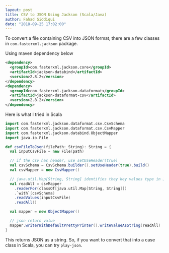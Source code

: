 ```yaml
---
layout: post
title: CSV to JSON Using Jackson (Scala/Java)
author: Fahad Siddiqui
date: "2018-09-25 17:02:00"
---
```


To convert a file containing CSV into JSON format, there are a few classes in `com.fasterxml.jackson` package.

Using maven dependency below

```xml
<dependency>
  <groupId>com.fasterxml.jackson.core</groupId>
  <artifactId>jackson-databind</artifactId>
  <version>2.8.2</version>
</dependency>
<dependency>
  <groupId>com.fasterxml.jackson.dataformat</groupId>
  <artifactId>jackson-dataformat-csv</artifactId>
  <version>2.8.2</version>
</dependency>
```

Here is what I tried in Scala

```scala
import com.fasterxml.jackson.dataformat.csv.CsvSchema
import com.fasterxml.jackson.dataformat.csv.CsvMapper
import com.fasterxml.jackson.databind.ObjectMapper
import java.io.File

def csvFileToJson(filePath: String): String = {
  val inputCsvFile = new File(path)

  // if the csv has header, use setUseHeader(true)
  val csvSchema = CsvSchema.builder().setUseHeader(true).build()
  val csvMapper = new CsvMapper()

  // java.util.Map[String, String] identifies they key values type in JSON
  val readAll = csvMapper
    .readerFor(classOf[java.util.Map[String, String]])
    .`with`(csvSchema)
    .readValues(inputCsvFile)
    .readAll()

  val mapper = new ObjectMapper()

  // json return value
  mapper.writerWithDefaultPrettyPrinter().writeValueAsString(readAll)
}
```

This returns JSON as a string. So, if you want to convert that into a case class
in Scala, you can try `play-json`.
